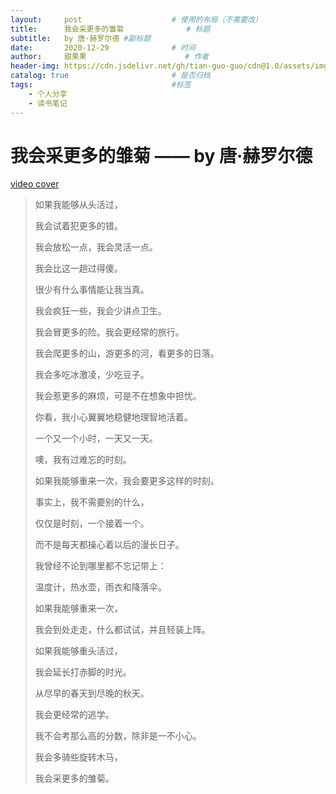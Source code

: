 ```yaml
---
layout:     post                    # 使用的布局（不需要改）
title:      我会采更多的雏菊              # 标题 
subtitle:   by 唐·赫罗尔德 #副标题
date:       2020-12-29              # 时间
author:     甜果果                      # 作者
header-img: https://cdn.jsdelivr.net/gh/tian-guo-guo/cdn@1.0/assets/img/post-bg-swift2.jpg    #这篇文章标题背景图片
catalog: true                       # 是否归档
tags:                               #标签
    - 个人分享
    - 读书笔记
---
```


# 我会采更多的雏菊  —— by 唐·赫罗尔德

[video cover](https://www.bilibili.com/video/BV13f4y1D7hQ/?spm_id_from=333.788.recommend_more_video.1)

>如果我能够从头活过，
>
>我会试着犯更多的错。
>
>我会放松一点，我会灵活一点。
>
>我会比这一趟过得傻。
>
>很少有什么事情能让我当真。
>
>我会疯狂一些，我会少讲点卫生。
>
>我会冒更多的险。我会更经常的旅行。
>
>我会爬更多的山，游更多的河，看更多的日落。
>
>我会多吃冰激凌，少吃豆子。
>
>我会惹更多的麻烦，可是不在想象中担忧。
>
>你看，我小心翼翼地稳健地理智地活着。
>
>一个又一个小时，一天又一天。
>
>噢，我有过难忘的时刻。
>
>如果我能够重来一次，我会要更多这样的时刻。
>
>事实上，我不需要别的什么，
>
>仅仅是时刻，一个接着一个。
>
>而不是每天都操心着以后的漫长日子。
>
>我曾经不论到哪里都不忘记带上：
>
>温度计，热水壶，雨衣和降落伞。
>
>如果我能够重来一次，
>
>我会到处走走，什么都试试，并且轻装上阵。
>
>如果我能够重头活过，
>
>我会延长打赤脚的时光。
>
>从尽早的春天到尽晚的秋天。
>
>我会更经常的逃学。
>
>我不会考那么高的分数，除非是一不小心。
>
>我会多骑些旋转木马，
>
>我会采更多的雏菊。

